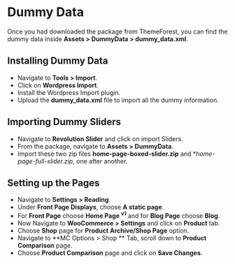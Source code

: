 # Dummy Data

Once you had downloaded the package from ThemeForest, you can find the dummy data inside **Assets > DummyData > dummy_data.xml**.

## Installing Dummy Data

* Navigate to **Tools > Import**.
* Click on **Wordpress Import**.
* Install the Wordpress Import plugin.
* Upload the **dummy_data.xml** file to import all the dummy information.


## Importing Dummy Sliders
* Navigate to **Revolution Slider** and click on import Sliders.
* From the package, navigate to **Assets > DummyData**.
* Import these two zip files **home-page-boxed-slider.zip** and **home-page-full-slider.zip*, one after another.


## Setting up the Pages

* Navigate to **Settings > Reading**.
* Under **Front Page Displays**, choose **A static page**.
* For **Front Page** choose **Home Page <sup>v1</sup>** and for **Blog Page** choose **Blog**.
* Now Navigate to **WooCommerce > Settings** and click on **Product** tab.
* Choose **Shop** page for **Product Archive/Shop Page** option.
* Navigate to **MC Options > Shop ** Tab, scroll down to **Product Comparison** page.
* Choose **Product Comparison** page and click on **Save Changes**.
